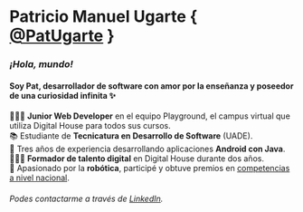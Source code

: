 # Patricio Manuel Ugarte { [@PatUgarte](https://github.com/PatUgarte) }
### _¡Hola, mundo!_ 
#### Soy Pat, desarrollador de software con amor por la enseñanza y poseedor de una curiosidad infinita ✨

👨🏻‍💻 **Junior Web Developer** en el equipo Playground, el campus virtual que utiliza Digital House para todos sus cursos.<br/>
📚 Estudiante de **Tecnicatura en Desarrollo de Software** (UADE).<br/>
📱 Tres años de experiencia desarrollando aplicaciones **Android con Java**.<br/>
👨🏻‍🏫 **Formador de talento digital** en Digital House durante dos años.<br/>
🤖 Apasionado por la **robótica**, participé y obtuve premios en [competencias a nivel nacional](https://lnr-argentina.com.ar/).<br/>

###### Podes contactarme a través de [LinkedIn](https://www.linkedin.com/in/patugarte/). 
<!--
**PatUgarte/PatUgarte** is a ✨ _special_ ✨ repository because its `README.md` (this file) appears on your GitHub profile.

Here are some ideas to get you started:

- 🔭 I’m currently working on ...
- 🌱 I’m currently learning ...
- 👯 I’m looking to collaborate on ...
- 🤔 I’m looking for help with ...
- 💬 Ask me about ...
- 📫 How to reach me: ...
- 😄 Pronouns: ...
- ⚡ Fun fact: ...
-->
